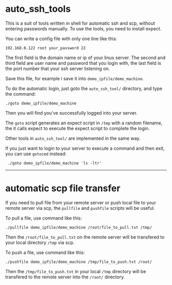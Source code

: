 
# auto_ssh_tools

This is a suit of tools written in shell for automatic ssh and scp, without entering passwords manually. To use the tools, you need to install expect.  

You can write a config file with only one line like this:

	192.168.0.122 root your_password 22

The first field  is the domain name or ip of your linux server. The second and third field are user name and password that you login with,  the last field is the port number that your ssh server listening on.

Save this file, for example i save it into `demo_ipfile/demo_machine`.

To do the automatic login, just goto the `auto_ssh_tool/` directory, and type the command:

	./goto demo_ipfile/demo_machine

Then you will find you've successfully logged into your server.

The `goto` script generates an expect script in `/tmp` with a random filename,  the it calls expect to execute the  expect script to complete the login.

Other tools in `auto_ssh_tool/` are implemented in the same way. 

If you just want to login to your server to execute a command and then exit, you can use `gotocmd` instead:

	 ./goto demo_ipfile/demo_machine 'ls -ltr'

-----

# automatic scp file transfer

If you need to pull file from your remote server or push local file to your remote server via scp, the `pullfile` and `pushfile` scripts will be useful.

To pull a file, use command like this:

	./pullfile demo_ipfile/demo_machine /root/file_to_pull.txt /tmp/

Then the `/root/file_to_pull.txt` on the remote server will be transfered to your local directory `/tmp` via scp.

To push a file, use command like this:

	./pushfile demo_ipfile/demo_machine /tmp/file_to_push.txt /root/

Then the `/tmp/file_to_push.txt` in your local `/tmp` directory will be transfered to the remote server into the `/root/` directory.
